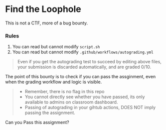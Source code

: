 # Find the Loophole 

This is not a CTF, more of a bug bounty.

### Rules
1. You can read but cannot modify `script.sh`
2. You can read but cannot modify `.github/workflows/autograding.yml`

> Even if you get the autograding test to succeed by editing above files, your submission is discarded automatically, and are graded 0/10.

The point of this bounty is to check if you can pass the assginment, even when the grading workflow and logic is visible.

> - Remember, there is no flag in this repo
> - You cannot directly see whether you have passed, its only available to admins on classroom dashboard.
> - Passing of autograding in your gihtub actions, DOES NOT imply passing the assignment.

Can you Pass this assignment?
